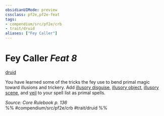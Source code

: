 ```yaml
---
obsidianUIMode: preview
cssclass: pf2e,pf2e-feat
tags:
- compendium/src/pf2e/crb
- trait/druid
aliases: ["Fey Caller"]
---
```

# Fey Caller  *Feat 8*  
[druid](../../Rules/traits/druid.md)  


You have learned some of the tricks the fey use to bend primal magic toward illusions and trickery. Add [illusory disguise](../spells/illusory-disguise.md), [illusory object](../spells/illusory-object.md), [illusory scene](../spells/illusory-scene.md), and [veil](../spells/veil.md) to your spell list as primal spells.

*Source: Core Rulebook p. 136*  
%% #compendium/src/pf2e/crb #trait/druid %%